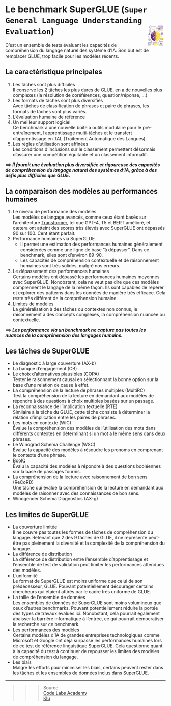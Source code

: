 # **Le benchmark SuperGLUE (`Super General Language Understanding Evaluation`)** <a href="https://github.com/MiKL5/"><img src="../../../../assets/images/atomicAi.png" alt="L'intelligence artificielle" align="right" height="64px"></a></h1>
C’est un ensemble de tests évaluant les capacités de compréhension du langage naturel des système d’IA. Son but est de remplacer GLUE, trop facile pour les modèles récents.
## **La caractéristique principales**
1. Les tâches sont plus difficiles  
   Il conserve les 2 tâches les plus dures de GLUE, en a de nouvelles plus complexes (la résolution de coréférences, question/réponse, …)
2. Les formats de tâches sont plus diversifiés  
   Avec tâches de classification de phrases et paire de phrases, les formats de tâches sont plus variés. 
3. L’évaluation humaine de référence  
4. Un meilleur support logiciel  
   Ce benchmark a une nouvelle boîte à outils modulaire pour le pré-entraînement, l’apprentissage multi-tâches et le transfert d’apprentissage en TAL (Traitement Automatique des Langues).
5. Les règles d’utilisation sont affinées  
   Les conditions d’inclusions sur le classement permettent désormais d’assurer une compétition équitable et un classement informatif.

_**⟹ Il fournit une évaluation plus diversifiée et rigoureuse des capacités de compréhension du langage naturel des systèmes d’IA, grâce à des défis plus difficiles que GLUE.**_
## **La comparaison des modèles au performances humaines**
1. Le niveau de performance des modèles  
   Les modèles de langage avancés, comme ceux étant basés sur l’architecture [Transformer](../../../seq2Seq/transformers), tel que GPT-4, T5 et BERT amélioré, et cætera ont atteint des scores très élevés avec SuperGLUE ont dépassés 90 sur 100. Cent étant parfait.
2. Performance humaines via SuperGLUE  
   * Il permet une estimation des performances humaines généralement considérées comme une ligne de base ”à dépasser”. Dans ce benchmark, elles sont d’environ 89-90.  
   * Les capacités de compréhension contextuelle et de raisonnement humaines sont très solides, malgré nos erreurs.
3. Le dépassement des performances humaines  
   Certains modèles ont dépassé les performances humaines moyennes avec SuperGLUE. Nonobstant, cela ne veut pas dire que ces modèles comprennent le langage de la même façon. Ils sont capables de repérer et explorer des patterns dans les données de manière très efficace. Cela reste très différent de la compréhension humaine.
4. Limites de modèles  
   La généralisation à des tâches ou contextes non connus, le raisonnement à des concepts complexes, la compréhension nuancée ou contextuelle.

_**⟹ Les performance via un benchmark ne capture pas toutes les nuances de la compréhension des langages humains.**_
## **Les tâches de SuperGLUE**
* Le diagnostic à large couverture (AX-b)
* La banque d’engagement (CB)
* Le choix d’alternatives plausibles (COPA)  
  Tester le raisonnement causal en sélectionnant la bonne option sur la base d’une relation de cause à effet.
* La compréhension de la lecture de phrases multiples (MultiRC)  
  Test la compréhension de la lecture en demandant aux modèles de répondre à des questions à choix multiples basées sur un passage.
* La reconnaissance de l’implication textuelle (RTE)  
  Similaire à la tâche du GLUE, cette tâche consiste à déterminer la relation d’implication entre les paires de phrases.
* Les mots en contexte (WiC)  
  Évalue la compréhension des modèles de l’utilisation des mots dans différents contextes en déterminant si un mot a le même sens dans deux phrases.
* Le Winograd Schema Challenge (WSC)  
  Évalue la capacité des modèles à résoudre les pronoms en comprenant le contexte d’une phrase.
* BoolQ  
  Évalu la capacité des modèles à répondre à des questions booléennes sur la base de passages fournis.
* La compréhension de la lecture avec raisonnement de bon sens (ReCoRD)  
  Une tâche qui évalue la compréhension de la lecture en demandant aux modèles de raisonner avec des connaissances de bon sens.
* Winogender Schema Diagnostics (AX-g)
## **Les limites de SuperGLUE**
* La couverture limitée  
  Il ne couvre pas toutes les formes de tâches de compréhension du langage. Retenant que 2 des 9 tâches de GLUE, il ne représente peut-être pas pleinement la diversité et la complexité de la compréhension du langage.
* La différence de distribution  
  La différence de distribution entre l’ensemble d’apprentissage et l’ensemble de test de validation peut limiter les performances attendues des modèles.
* L’uniformité  
  Le format de SuperGLUE est moins uniforme que celui de son prédécesseur, GLUE. Pouvant potentiellement décourager certains chercheurs qui étaient attirés par le cadre très uniforme de GLUE.
* La taille de l’ensemble de données  
  Les ensembles de données de SuperGLUE sont moins volumineux que ceux d’autres benchmarks. Pouvant potentiellement réduire la portée des types de travaux évalués ici. Nonobstant, cela pourrait également abaisser la barrière informatique à l’entrée, ce qui pourrait démocratiser la recherche sur ce benchmark.
* Les performances des modèles  
  Certains modèles d’IA de grandes entreprises technologiques comme Microsoft et Google ont déjà surpassé les performances humaines lors de ce test de référence linguistique SuperGLUE. Cela questionne quant à la capacité du test à continuer de repousser les limites des modèles de compréhension du langage.
* Les biais  
  Malgré les efforts pour minimiser les biais, certains peuvent rester dans les tâches et les ensembles de données inclus dans SuperGLUE.
___
>>> Source  
[Code Labs Academy](https://codelabsacademy.com/fr/blog/what-is-the-superglue-benchmark)  
[Klu](https://klu.ai/glossary/superglue-eval)